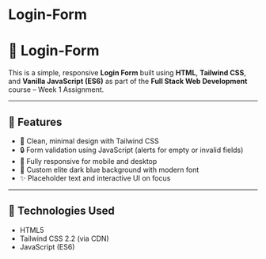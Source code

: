 # Login-Form

# 🔐 Login-Form

This is a simple, responsive **Login Form** built using **HTML**, **Tailwind CSS**, and **Vanilla JavaScript (ES6)** as part of the **Full Stack Web Development** course – Week 1 Assignment.

---

## 🧠 Features

- 💠 Clean, minimal design with Tailwind CSS
- 🔒 Form validation using JavaScript (alerts for empty or invalid fields)
- 📱 Fully responsive for mobile and desktop
- 🎨 Custom elite dark blue background with modern font
- ✨ Placeholder text and interactive UI on focus

---

## 🚀 Technologies Used

- HTML5
- Tailwind CSS 2.2 (via CDN)
- JavaScript (ES6)
